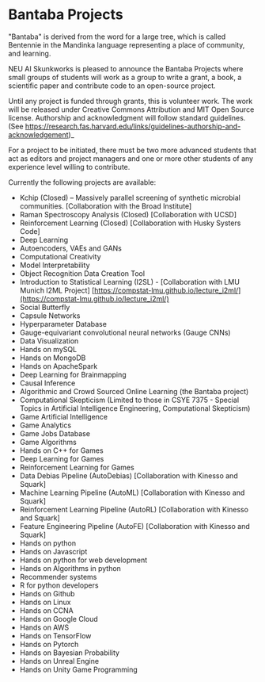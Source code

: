# Bantaba Projects

"Bantaba" is derived from the word for a large tree, which is called Bentennie in the Mandinka language representing a place of community, and learning.

NEU AI Skunkworks is pleased to announce the Bantaba Projects where small groups of students will work as a group to write a grant, a book, a scientific paper and contribute code to an open-source project.
 
Until any project is funded through grants, this is volunteer work. The work will be released under Creative Commons Attribution and MIT Open Source license.  Authorship and acknowledgment will follow standard guidelines. (See https://research.fas.harvard.edu/links/guidelines-authorship-and-acknowledgement)_
 
For a project to be initiated, there must be two more advanced students that act as editors and project managers and one or more other students of any experience level willing to contribute.

Currently the following projects are available:

*  Kchip (Closed) – Massively parallel screening of synthetic microbial communities. [Collaboration with the Broad Institute]  
*  Raman Spectroscopy Analysis (Closed) [Collaboration with UCSD]  
*  Reinforcement Learning (Closed) [Collaboration with Husky Systers Code]  
*  Deep Learning  
*  Autoencoders, VAEs and GANs  
*  Computational Creativity  
*  Model Interpretability  
*  Object Recognition Data Creation Tool  
*  Introduction to Statistical Learning (I2SL)   - [Collaboration with LMU Munich I2ML Project] [https://compstat-lmu.github.io/lecture_i2ml/](https://compstat-lmu.github.io/lecture_i2ml/)   
*  Social Butterfly  
*  Capsule Networks  
*  Hyperparameter Database  
*  Gauge-equivariant convolutional neural networks (Gauge CNNs)  
*  Data Visualization  
*  Hands on mySQL  
*  Hands on MongoDB  
*  Hands on ApacheSpark 
*  Deep Learning for Brainmapping  
*  Causal Inference  
*  Algorithmic and Crowd Sourced Online Learning (the Bantaba project)  
*  Computational Skepticism (Limited to those in CSYE 7375 - Special Topics in Artificial Intelligence Engineering, Computational Skepticism)  
*  Game Artificial Intelligence  
*  Game Analytics  
*  Game Jobs Database 
*  Game Algorithms  
*  Hands on C++ for Games  
*  Deep Learning for Games  
*  Reinforcement Learning for Games  
*  Data Debias Pipeline (AutoDebias) [Collaboration with Kinesso and Squark] 
*  Machine Learning Pipeline (AutoML) [Collaboration with Kinesso and Squark]  
*  Reinforcement Learning Pipeline (AutoRL) [Collaboration with Kinesso and Squark]  
*  Feature Engineering Pipeline (AutoFE) [Collaboration with Kinesso and Squark]  
*  Hands on python  
*  Hands on Javascript  
*  Hands on python for web development  
*  Hands on Algorithms in python
*  Recommender systems
*  R for python developers  
*  Hands on Github    
*  Hands on Linux  
*  Hands on CCNA  
*  Hands on Google Cloud
*  Hands on AWS  
*  Hands on TensorFlow  
*  Hands on Pytorch  
*  Hands on Bayesian Probability  
*  Hands on Unreal Engine
*  Hands on Unity Game Programming  


















